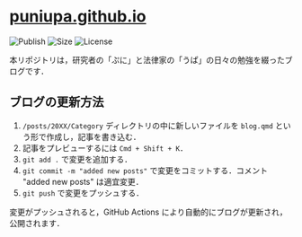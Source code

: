 # [puniupa.github.io](https://puniupa.github.io)

![Publish](https://github.com/puniupa/puniupa.github.io/actions/workflows/publish.yml/badge.svg)
![Size](https://img.shields.io/github/repo-size/puniupa/puniupa.github.io.svg)
![License](https://img.shields.io/github/license/puniupa/puniupa.github.io.svg)

本リポジトリは，研究者の「ぷに」と法律家の「うぱ」の日々の勉強を綴ったブログです．

## ブログの更新方法

1. `/posts/20XX/Category` ディレクトリの中に新しいファイルを `blog.qmd` という形で作成し，記事を書き込む．
2. 記事をプレビューするには `Cmd + Shift + K`．
3. `git add .` で変更を追加する．
4. `git commit -m "added new posts"` で変更をコミットする．コメント "added new posts" は適宜変更．
5. `git push` で変更をプッシュする．

変更がプッシュされると，GitHub Actions により自動的にブログが更新され，公開されます．